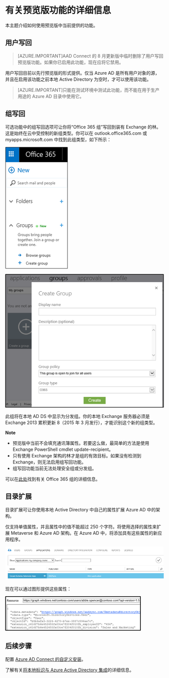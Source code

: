 <properties
   pageTitle="Azure AD Connect 中的预览版功能 | Microsoft Azure"
   description="本主题详细介绍 Azure AD Connect 中以预览版形式提供的功能。"
   services="active-directory"
   documentationCenter=""
   authors="andkjell"
   manager="stevenpo"
   editor=""/>

<tags
   ms.service="active-directory"  
   ms.date="10/13/2015"
   wacn.date="11/02/2015"/>

# 有关预览版功能的详细信息
本主题介绍如何使用预览版中当前提供的功能。

## 用户写回
> [AZURE.IMPORTANT]AAD Connect 的 8 月更新版中临时删除了用户写回预览版功能。如果你已启用此功能，现在应将它禁用。

用户写回目前以先行预览版的形式提供。仅当 Azure AD 是所有用户对象的源，并且在启用该功能之前本地 Active Directory 为空时，才可以使用该功能。

> [AZURE.IMPORTANT]只能在测试环境中测试此功能，而不能在用于生产用途的 Azure AD 目录中使用它。

## 组写回
可选功能中的组写回选项可让你将“Office 365 组”写回到装有 Exchange 的林。这是始终在云中受控制的新组类型。你可以在 outlook.office365.com 或 myapps.microsoft.com 中找到此组类型，如下所示：


![同步筛选](./media/active-directory-aadconnect-feature-preview/office365.png)

![同步筛选](./media/active-directory-aadconnect-feature-preview/myapps.png)

此组将在本地 AD DS 中显示为分发组。你的本地 Exchange 服务器必须是 Exchange 2013 累积更新 8（2015 年 3 月发行），才能识别这个新的组类型。

**Note**

- 预览版中当前不会填充通讯簿属性。若要这么做，最简单的方法是使用 Exchange PowerShell cmdlet update-recipient。
- 只有使用 Exchange 架构的林才是组的有效目标。如果没有检测到 Exchange，则无法启用组写回功能。
- 组写回功能当前无法处理安全组或分发组。

可以在[此处](http://aka.ms/O365g)找到有关 Office 365 组的详细信息。

## 目录扩展
目录扩展可让你使用本地 Active Directory 中自己的属性扩展 Azure AD 中的架构。

仅支持单值属性，并且属性中的值不能超过 250 个字符。将使用选择的属性来扩展 Metaverse 和 Azure AD 架构。在 Azure AD 中，将添加具有这些属性的新应用程序。

![同步筛选](./media/active-directory-aadconnect-feature-preview/extension3.png)

现在可以通过图形提供这些属性：

![同步筛选](./media/active-directory-aadconnect-feature-preview/extension4.png)

## 后续步骤
配置 [Azure AD Connect 的自定义安装](/documentation/articles/active-directory-aadconnect-get-started-custom)。

了解有关[将本地标识与 Azure Active Directory 集成](/documentation/articles/active-directory-aadconnect)的详细信息。

<!---HONumber=79-->